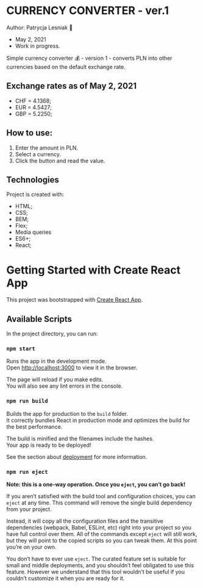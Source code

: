 # CURRENCY CONVERTER - ver.1

Author: Patrycja Lesniak :hibiscus:

- May 2, 2021
- Work in progress.

Simple currency converter :moneybag: - version 1 - converts PLN into other currencies based on the default exchange rate.

## Exchange rates as of May 2, 2021

- CHF = 4.1368;
- EUR = 4.5427;
- GBP = 5.2250;

## How to use:

1. Enter the amount in PLN.
2. Select a currency.
3. Click the button and read the value.

## Technologies

Project is created with:

- HTML;
- CSS;
- BEM;
- Flex;
- Media queries
- ES6+;
- React;

# Getting Started with Create React App

This project was bootstrapped with [Create React App](https://github.com/facebook/create-react-app).

## Available Scripts

In the project directory, you can run:

### `npm start`

Runs the app in the development mode.\
Open [http://localhost:3000](http://localhost:3000) to view it in the browser.

The page will reload if you make edits.\
You will also see any lint errors in the console.

### `npm run build`

Builds the app for production to the `build` folder.\
It correctly bundles React in production mode and optimizes the build for the best performance.

The build is minified and the filenames include the hashes.\
Your app is ready to be deployed!

See the section about [deployment](https://facebook.github.io/create-react-app/docs/deployment) for more information.

### `npm run eject`

**Note: this is a one-way operation. Once you `eject`, you can’t go back!**

If you aren’t satisfied with the build tool and configuration choices, you can `eject` at any time. This command will remove the single build dependency from your project.

Instead, it will copy all the configuration files and the transitive dependencies (webpack, Babel, ESLint, etc) right into your project so you have full control over them. All of the commands except `eject` will still work, but they will point to the copied scripts so you can tweak them. At this point you’re on your own.

You don’t have to ever use `eject`. The curated feature set is suitable for small and middle deployments, and you shouldn’t feel obligated to use this feature. However we understand that this tool wouldn’t be useful if you couldn’t customize it when you are ready for it.
